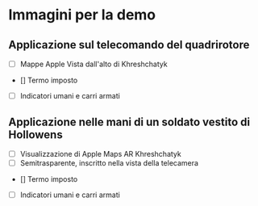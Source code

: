 # Immagini per la demo

## Applicazione sul telecomando del quadrirotore

- [ ] Mappe Apple Vista dall'alto di Khreshchatyk
- [] Termo imposto
- [ ] Indicatori umani e carri armati

## Applicazione nelle mani di un soldato vestito di Hollowens


- [ ] Visualizzazione di Apple Maps AR Khreshchatyk
- [ ] Semitrasparente, inscritto nella vista della telecamera
- [] Termo imposto
- [ ] Indicatori umani e carri armati
